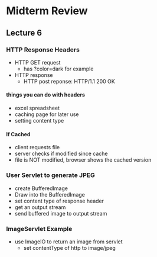 # Midterm Review
## Lecture 6

### HTTP Response Headers
- HTTP GET request
  - has ?color=dark for example
- HTTP response
  - HTTP post reponse: HTTP/1.1 200 OK

#### things you can do with headers
- excel spreadsheet
- caching page for later use
- setting content type

#### If Cached
- client requests file
- server checks if modified since cache
- file is NOT modified, browser shows the cached version

### User Servlet to generate JPEG
- create BufferedImage
- Draw into the BufferedImage
- set content type of response header
- get an output stream
- send buffered image to output stream

### ImageServlet Example
- use ImageIO to return an image from servlet
  - set contentType of http to image/jpeg
  
